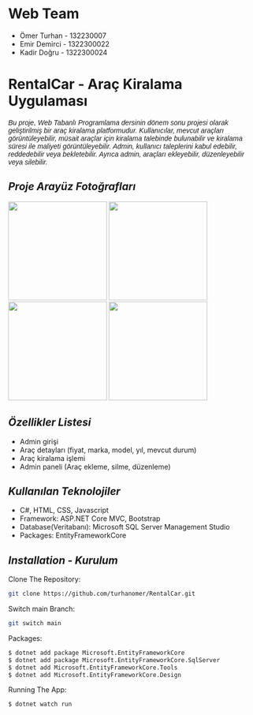 # Web Team #
- Ömer Turhan - 132230007
- Emir Demirci - 1322300022
- Kadir Doğru - 1322300024

# **RentalCar - Araç Kiralama Uygulaması**
<p style="font-family: 'Arial', sans-serif;"><i>Bu proje, Web Tabanlı Programlama dersinin dönem sonu projesi olarak geliştirilmiş bir araç kiralama platformudur. Kullanıcılar, mevcut araçları görüntüleyebilir, müsait araçlar için kiralama talebinde bulunabilir ve kiralama süresi ile maliyeti görüntüleyebilir. Admin, kullanıcı taleplerini kabul edebilir, reddedebilir veya bekletebilir. Ayrıca admin, araçları ekleyebilir, düzenleyebilir veya silebilir. </i></p>

## *Proje Arayüz Fotoğrafları*
<img src="https://github.com/user-attachments/assets/2f13311c-ea1a-40e9-a78c-d04653664e65" width="200" height="200">
<img src="https://github.com/user-attachments/assets/b52b439b-0b33-4f17-8288-a6553bcb1b37" width="200" height="200">
<img src="https://github.com/user-attachments/assets/ec395d80-6616-418f-a939-447daa25002a" width="200" height="200">
<img src="https://github.com/user-attachments/assets/fac374d7-e678-4f8b-8fec-a0ebebbd3df2" width="200" height="200">

## *Özellikler Listesi*
- Admin girişi
- Araç detayları (fiyat, marka, model, yıl, mevcut durum)
- Araç kiralama işlemi
- Admin paneli (Araç ekleme, silme, düzenleme)

## *Kullanılan Teknolojiler*
- C#, HTML, CSS, Javascript
- Framework: ASP.NET Core MVC, Bootstrap
- Database(Veritabanı): Microsoft SQL Server Management Studio
- Packages: EntityFrameworkCore

## *Installation - Kurulum*

Clone The Repository:
```bash
git clone https://github.com/turhanomer/RentalCar.git
```
Switch main Branch:
```bash
git switch main
```
Packages:
```bash
$ dotnet add package Microsoft.EntityFrameworkCore
$ dotnet add package Microsoft.EntityFrameworkCore.SqlServer
$ dotnet add Microsoft.EntityFrameworkCore.Tools
$ dotnet add Microsoft.EntityFrameworkCore.Design
```
Running The App:
```bash
$ dotnet watch run
```
